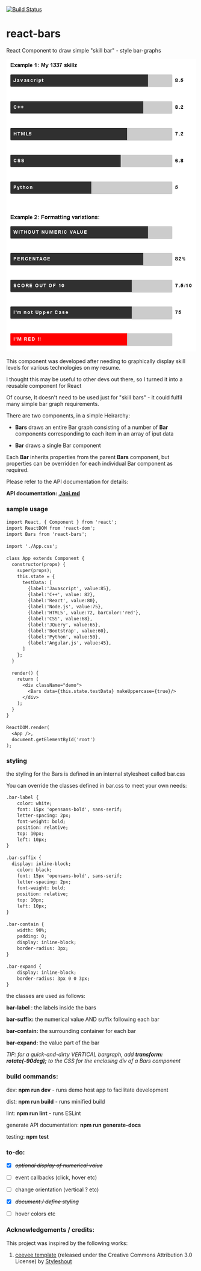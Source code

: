 [![Build Status](https://travis-ci.org/jniemann66/react-bars.svg?branch=master)](https://travis-ci.org/jniemann66/react-bars)

# react-bars
React Component to draw simple "skill bar" - style bar-graphs

![screenshot](./screenshot.PNG)

This component was developed after needing to graphically display skill levels for various technologies on my resume.

I thought this may be useful to other devs out there, so I turned it into a reusable component for React

Of course, It doesn't need to be used just for "skill bars" - it could fulfil many simple bar graph requirements.

There are two components, in a simple Heirarchy:

- **Bars** draws an entire Bar graph consisting of a number of **Bar** components corresponding to each item in an array of iput data

- **Bar** draws a single Bar component

Each **Bar** inherits properties from the parent **Bars** component, but properties can be overridden for each individual Bar component as required.

Please refer to the API documentation for details:

**API documentation: [./api.md](./api.md)**

### sample usage

    import React, { Component } from 'react';
    import ReactDOM from 'react-dom';	
    import Bars from 'react-bars';

    import './App.css';

    class App extends Component {
      constructor(props) {
        super(props);
        this.state = {
          testData: [
            {label:'Javascript', value:85},
            {label:'C++', value: 82},
            {label:'React', value:80},
            {label:'Node.js', value:75},
            {label:'HTML5', value:72, barColor:'red'},
            {label:'CSS', value:68},
            {label:'JQuery', value:65},
            {label:'Bootstrap', value:60},
            {label:'Python', value:50},
            {label:'Angular.js', value:45},
          ]
        };
      }

      render() {
        return (
          <div className="demo">
            <Bars data={this.state.testData} makeUppercase={true}/>
          </div>
        );
      }
    }

    ReactDOM.render(
      <App />,
      document.getElementById('root')
    );


### styling

the styling for the Bars is defined in an internal stylesheet called bar.css

You can override the classes defined in bar.css to meet your own needs:

    .bar-label {
        color: white;
        font: 15px 'opensans-bold', sans-serif;
        letter-spacing: 2px;
        font-weight: bold;
        position: relative;
        top: 10px;
        left: 10px;
    }

    .bar-suffix {
      display: inline-block;
        color: black;
        font: 15px 'opensans-bold', sans-serif;
        letter-spacing: 2px;
        font-weight: bold;
        position: relative;
        top: 10px;
        left: 10px;
    }

    .bar-contain {
        width: 90%;
        padding: 0;
        display: inline-block; 
        border-radius: 3px;
    }

    .bar-expand {
        display: inline-block;
        border-radius: 3px 0 0 3px;
    }

the classes are used as follows:

**bar-label** : the labels inside the bars

**bar-suffix:** the numerical value AND suffix following each bar

**bar-contain:** the surrounding container for each bar

**bar-expand:** the value part of the bar 

_TIP: for a quick-and-dirty VERTICAL bargraph, add **transform: rotate(-90deg);** to the CSS for the enclosing div of a Bars component_


### build commands:

dev: **npm run dev** - runs demo host app to facilitate development

dist: **npm run build** - runs minified build

lint: **npm run lint** - runs ESLint

generate API documentation: **npm run generate-docs**

testing: **npm test**

### to-do: 

* [X] ~~*optional display of numerical value*~~

* [ ] event callbacks (click, hover etc)

* [ ] change orientation (vertical ? etc)

* [X] ~~*document / define styling*~~

* [ ] hover colors etc

### Acknowledgements / credits:

This project was inspired by the following works:

1. [ceevee template](http://www.styleshout.com/free-templates/ceevee/) (released under the Creative Commons Attribution 3.0 License) by [Styleshout](http://www.styleshout.com/) 









